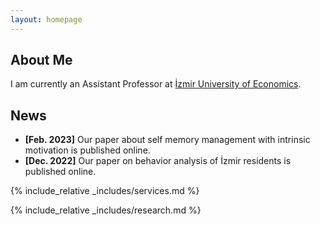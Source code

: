 ```yaml
---
layout: homepage
---
```


## About Me

I am currently an Assistant Professor at [İzmir University of Economics](https://www.ieu.edu.tr/en).

## News

- **[Feb. 2023]** Our paper about self memory management with intrinsic motivation is published online.
- **[Dec. 2022]** Our paper on behavior analysis of İzmir residents is published online.

{% include_relative _includes/services.md %}

{% include_relative _includes/research.md %}
